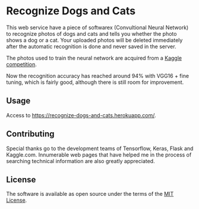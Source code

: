 # Recognize Dogs and Cats

This web service have a piece of softwarex (Convultional Neural Network) to recognize photos of dogs and cats and tells you whether the photo shows a dog or a cat.
Your uploaded photos will be deleted immediately after the automatic recognition is done and never saved in the server.

The photos used to train the neural network are acquired from a [Kaggle competition](https://www.kaggle.com/c/dogs-vs-cats-redux-kernels-edition).

Now the recognition accuracy has reached around 94% with VGG16 + fine tuning, which is fairly good, although there is still room for improvement.

## Usage
Access to https://recognize-dogs-and-cats.herokuapp.com/.

## Contributing
Special thanks go to the development teams of Tensorflow, Keras, Flask and Kaggle.com.
Innumerable web pages that have helped me in the process of searching technical information are also greatly appreciated.

## License
The software is available as open source under the terms of the [MIT License](http://opensource.org/licenses/MIT).

